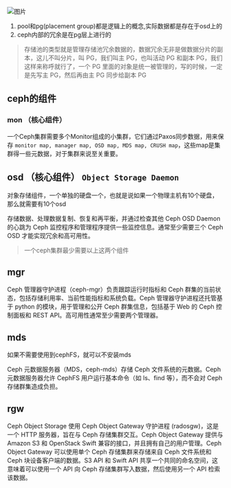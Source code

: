 ![图片](https://cdn.jsdelivr.net/gh/2822132073/image/202406252125829.webp)

1. pool和pg(placement group)都是逻辑上的概念,实际数据都是存在于osd上的
2. ceph内部的冗余是在pg层上进行的

> 存储池的类型就是管理存储池冗余数据的，数据冗余无非是做数据分片的副本，这儿不叫分片，叫 PG，我们叫主 PG，也叫活动 PG 和副本 PG，我们这样来称呼就行了，一个 PG 里面的对象是统一被管理的，写的时候，一定是先写主 PG，然后再由主 PG 同步给副本 PG





## ceph的组件

### mon （核心组件）

一个Ceph集群需要多个Monitor组成的小集群，它们通过Paxos同步数据，用来保存 `monitor map, manager map, OSD map, MDS map, CRUSH map`，这些map是集群得一些元数据，对于集群来说至关重要。

## osd （核心组件） `Object Storage Daemon`

对象存储组件，一个单独的硬盘一个，也就是说如果一个物理主机有10个硬盘，那么就需要有10个osd

存储数据、处理数据复制、恢复和再平衡，并通过检查其他 Ceph OSD Daemon 的心跳为 Ceph 监控程序和管理程序提供一些监控信息。通常至少需要三个 Ceph OSD 才能实现冗余和高可用性。

> 一个ceph集群最少需要以上这两个组件

## mgr

Ceph 管理器守护进程（ceph-mgr）负责跟踪运行时指标和 Ceph 群集的当前状态，包括存储利用率、当前性能指标和系统负载。Ceph 管理器守护进程还托管基于 python 的模块，用于管理和公开 Ceph 群集信息，包括基于 Web 的 Ceph 控制面板和 REST API。高可用性通常至少需要两个管理器。

## mds

如果不需要使用到cephFS，就可以不安装mds

Ceph 元数据服务器（MDS，ceph-mds）存储 Ceph 文件系统的元数据。Ceph 元数据服务器允许 CephFS 用户运行基本命令（如 ls、find 等），而不会对 Ceph 存储群集造成负担。

## rgw

Ceph Object Storage 使用 Ceph Object Gateway 守护进程 (radosgw)，这是一个 HTTP 服务器，旨在与 Ceph 存储集群交互。Ceph Object Gateway 提供与 Amazon S3 和 OpenStack Swift 兼容的接口，并且拥有自己的用户管理。Ceph Object Gateway 可以使用单个 Ceph 存储集群来存储来自 Ceph 文件系统和 Ceph 块设备客户端的数据。S3 API 和 Swift API 共享一个共同的命名空间，这意味着可以使用一个 API 向 Ceph 存储集群写入数据，然后使用另一个 API 检索该数据。


